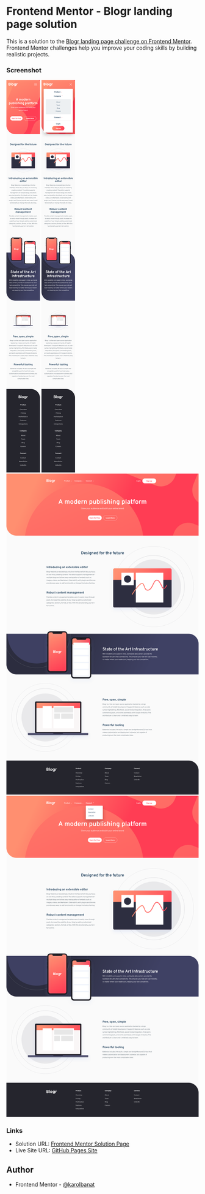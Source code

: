# Frontend Mentor - Blogr landing page solution

This is a solution to the [Blogr landing page challenge on Frontend Mentor](https://www.frontendmentor.io/challenges/blogr-landing-page-EX2RLAApP). Frontend Mentor challenges help you improve your coding skills by building realistic projects.

### Screenshot

![](./screenshots/screenshot-mobile-1.png)
![](./screenshots/screenshot-mobile-2.png)
![](./screenshots/screenshot-desktop-1.png)
![](./screenshots/screenshot-desktop-2.png)

### Links

- Solution URL: [Frontend Mentor Solution Page](https://www.frontendmentor.io/solutions/blogr-landing-page-ecx8dSAxTF)
- Live Site URL: [GitHub Pages Site](https://karolbanat.github.io/blogr-landing-page/)

## Author

- Frontend Mentor - [@karolbanat](https://www.frontendmentor.io/profile/karolbanat)
